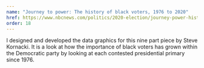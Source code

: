 ```yaml
---
name: "Journey to power: The history of black voters, 1976 to 2020"
href: https://www.nbcnews.com/politics/2020-election/journey-power-history-black-voters-1976-2020-n1029581
order: 18
---
```


I designed and developed the data graphics for this nine part piece by Steve Kornacki. It is a look at how the importance of black voters has grown within the Democratic party by looking at each contested presidential primary since 1976.